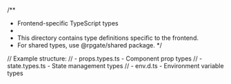 /**
 * Frontend-specific TypeScript types
 * 
 * This directory contains type definitions specific to the frontend.
 * For shared types, use @rpgate/shared package.
 */

// Example structure:
// - props.types.ts - Component prop types
// - state.types.ts - State management types
// - env.d.ts - Environment variable types
